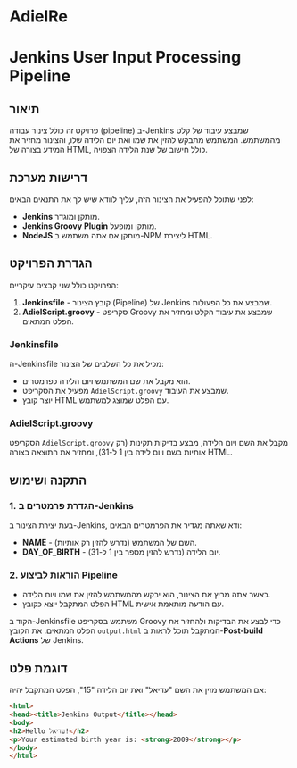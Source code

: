 # AdielRe
# Jenkins User Input Processing Pipeline

## תיאור
פרויקט זה כולל צינור עבודה (pipeline) ב-Jenkins שמבצע עיבוד של קלט מהמשתמש. המשתמש מתבקש להזין את שמו ואת יום הלידה שלו, והצינור מחזיר את המידע בצורה של HTML, כולל חישוב של שנת הלידה הצפויה.

## דרישות מערכת
לפני שתוכל להפעיל את הצינור הזה, עליך לוודא שיש לך את התנאים הבאים:
- **Jenkins** מותקן ומוגדר.
- **Jenkins Groovy Plugin** מותקן ומופעל.
- **NodeJS** מותקן אם אתה משתמש ב-NPM ליצירת HTML.
  
## הגדרת הפרויקט
הפרויקט כולל שני קבצים עיקריים:
1. **Jenkinsfile** - קובץ הצינור (Pipeline) של Jenkins שמבצע את כל הפעולות.
2. **AdielScript.groovy** - סקריפט Groovy שמבצע את עיבוד הקלט ומחזיר את הפלט המתאים.

### Jenkinsfile
ה-Jenkinsfile מכיל את כל השלבים של הצינור:
- הוא מקבל את שם המשתמש ויום הלידה כפרמטרים.
- מפעיל את הסקריפט `AdielScript.groovy` שמבצע את העיבוד.
- יוצר קובץ HTML עם הפלט שמוצג למשתמש.

### AdielScript.groovy
הסקריפט `AdielScript.groovy` מקבל את השם ויום הלידה, מבצע בדיקות תקינות (רק אותיות בשם ויום לידה בין 1 ל-31), ומחזיר את התוצאה בצורה HTML.

## התקנה ושימוש
### 1. הגדרת פרמטרים ב-Jenkins
בעת יצירת הצינור ב-Jenkins, ודא שאתה מגדיר את הפרמטרים הבאים:
- **NAME** - השם של המשתמש (נדרש להזין רק אותיות).
- **DAY_OF_BIRTH** - יום הלידה (נדרש להזין מספר בין 1 ל-31).

### 2. הוראות לביצוע Pipeline
- כאשר אתה מריץ את הצינור, הוא יבקש מהמשתמש להזין את שמו ויום הלידה.
- הפלט המתקבל ייצא כקובץ HTML עם הודעה מותאמת אישית.
  
הקוד ב-Jenkinsfile משתמש בסקריפט Groovy כדי לבצע את הבדיקות ולהחזיר את הפלט המתאים. את הקובץ `output.html` המתקבל תוכל לראות ב-**Post-build Actions** של Jenkins.

## דוגמת פלט
אם המשתמש מזין את השם "עדיאל" ואת יום הלידה "15", הפלט המתקבל יהיה:
```html
<html>
<head><title>Jenkins Output</title></head>
<body>
<h2>Hello עדיאל!</h2>
<p>Your estimated birth year is: <strong>2009</strong></p>
</body>
</html>
